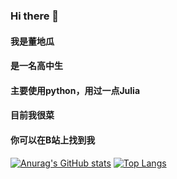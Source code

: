 ### Hi there 👋
#### 我是董地瓜
#### 是一名高中生
#### 主要使用python，用过一点Julia
#### 目前我很菜
#### 你可以在B站上找到我
[![Anurag's GitHub stats](https://github-readme-stats.vercel.app/api?username=dongdigua&show_icons=true&icon_color=#66CCFF&title_color=#66CCFF)](https://github.com/anuraghazra/github-readme-stats)
[![Top Langs](https://github-readme-stats.vercel.app/api/top-langs/?username=dongdigua&layout=compact)](https://github.com/anuraghazra/github-readme-stats)
<!--
**dongdigua/dongdigua** is a ✨ _special_ ✨ repository because its `README.md` (this file) appears on your GitHub profile.

Here are some ideas to get you started:

- 🔭 I’m currently working on ...
- 🌱 I’m currently learning ...
- 👯 I’m looking to collaborate on ...
- 🤔 I’m looking for help with ...
- 💬 Ask me about ...
- 📫 How to reach me: ...
- 😄 Pronouns: ...
- ⚡ Fun fact: ...
-->
